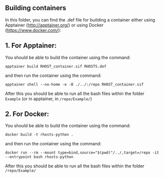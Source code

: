 ## Building containers

In this folder, you can find the .def file for building a container either using Apptainer (http://apptainer.org/) or using Docker (https://www.docker.com/):

## 1. For Apptainer:

You should be able to build the container using the command:

```
apptainer build RHOST_container.sif RHOSTS.def
```

and then run the container using the command:
```
apptainer shell --no-home -e -B ./../:/repo RHOST_container.sif
```

After this you should be able to run all the bash files within the folder ```Example``` (or in apptainer, in ```/repo/Example/```)


## 2. For Docker:

You should be able to build the container using the command:

```
docker build -t rhosts-python . 
```

and then run the container using the command:
```
docker run --rm --mount type=bind,source="$(pwd)"/../,target=/repo -it --entrypoint bash rhosts-python
```

After this you should be able to run all the bash files within the folder ```/repo/Example/```

